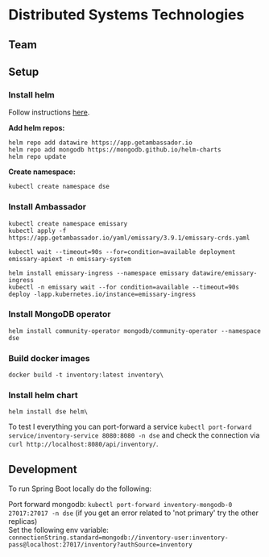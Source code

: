 # Distributed Systems Technologies

## Team

## Setup

### Install helm

Follow instructions [here](https://helm.sh/docs/intro/install/).

**Add helm repos:**

```shell
helm repo add datawire https://app.getambassador.io
helm repo add mongodb https://mongodb.github.io/helm-charts
helm repo update
```

**Create namespace:**

```shell
kubectl create namespace dse
```

### Install Ambassador

```shell 
kubectl create namespace emissary
kubectl apply -f https://app.getambassador.io/yaml/emissary/3.9.1/emissary-crds.yaml
 
kubectl wait --timeout=90s --for=condition=available deployment emissary-apiext -n emissary-system
 
helm install emissary-ingress --namespace emissary datawire/emissary-ingress
kubectl -n emissary wait --for condition=available --timeout=90s deploy -lapp.kubernetes.io/instance=emissary-ingress
```

### Install MongoDB operator

```shell
helm install community-operator mongodb/community-operator --namespace dse
```

### Build docker images

```shell
docker build -t inventory:latest inventory\
```

### Install helm chart

```shell
helm install dse helm\
```

To test I everything you can port-forward a service `kubectl port-forward service/inventory-service 8080:8080 -n dse`
and check the connection via `curl http://localhost:8080/api/inventory/`.

## Development

To run Spring Boot locally do the following:

Port forward mongodb: `kubectl port-forward inventory-mongodb-0 27017:27017 -n dse` (if you get an error related to 'not
primary' try the other replicas)  
Set the following env
variable: `connectionString.standard=mongodb://inventory-user:inventory-pass@localhost:27017/inventory?authSource=inventory`